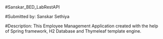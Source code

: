 #Sanskar_BED_LabRestAPI

#Submitted by: Sanskar Sethiya

#Description: This Employee Management Application created with the help of Spring framework, H2 Database and Thymeleaf template engine.
